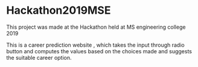 # Hackathon2019MSE
This project was made at the Hackathon held at MS engineering college 2019

This is a career prediction website , which takes the input through radio button and computes the values based on the choices made and suggests the suitable career option.
